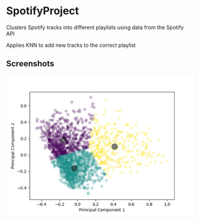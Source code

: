 # SpotifyProject
Clusters Spotify tracks into different playlists using data from the Spotify API

Applies KNN to add new tracks to the correct playlist 

## Screenshots
![Example](/Media/pca.png)
